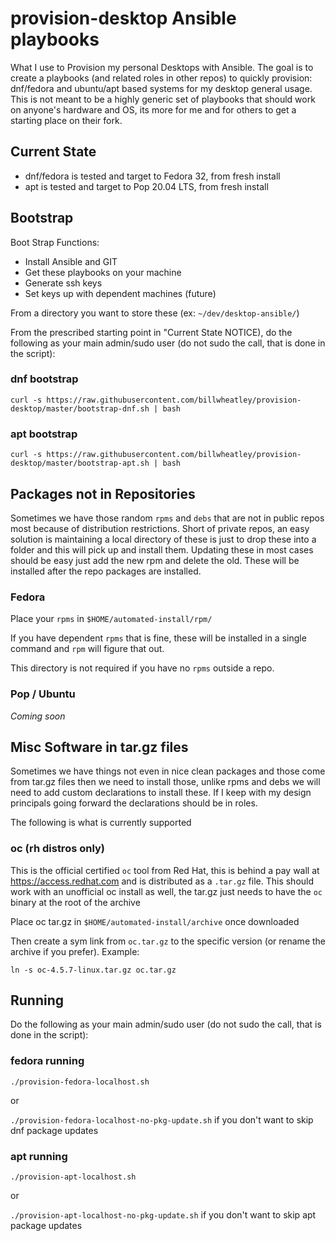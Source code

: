 # provision-desktop Ansible playbooks

What I use to Provision my personal Desktops with Ansible. The goal is to create a playbooks (and related roles in other repos) to quickly provision: dnf/fedora and ubuntu/apt based systems for my desktop general usage.  This is not meant to be a highly generic set of playbooks that should work on anyone's hardware and OS, its more for me and for others to get a starting place on their fork.

## Current State

* dnf/fedora is tested and target to Fedora 32, from fresh install
* apt is tested and target to Pop 20.04 LTS, from fresh install

## Bootstrap

Boot Strap Functions:

* Install Ansible and GIT
* Get these playbooks on your machine
* Generate ssh keys
* Set keys up with dependent machines (future)

From a directory you want to store these (ex: `~/dev/desktop-ansible/`)

From the prescribed starting point in "Current State NOTICE), do the following as your main admin/sudo user (do not sudo the call, that is done in the script):

### dnf bootstrap

`curl -s https://raw.githubusercontent.com/billwheatley/provision-desktop/master/bootstrap-dnf.sh | bash`

### apt bootstrap

`curl -s https://raw.githubusercontent.com/billwheatley/provision-desktop/master/bootstrap-apt.sh | bash`

## Packages not in Repositories

Sometimes we have those random `rpms` and `debs` that are not in public repos most because of distribution restrictions. Short of private repos, an easy solution is maintaining a local directory of these is just to drop these into a folder and this will pick up and install them. Updating these in most cases should be easy just add the new rpm and delete the old. These will be installed after the repo packages are installed.

### Fedora

Place your `rpms` in `$HOME/automated-install/rpm/`

If you have dependent `rpms` that is fine, these will be installed in a single command and `rpm` will figure that out.

This directory is not required if you have no `rpms` outside a repo.

### Pop / Ubuntu

*Coming soon*

## Misc Software in tar.gz files

Sometimes we have things not even in nice clean packages and those come from tar.gz files then we need to install those, unlike rpms and debs we will need to add custom declarations to install these.  If I keep with my design principals going forward the declarations should be in roles.

The following is what is currently supported

### oc (rh distros only)

This is the official certified `oc` tool from Red Hat, this is behind a pay wall at <https://access.redhat.com> and is distributed as a `.tar.gz` file.  This should work with an unofficial oc install as well, the tar.gz just needs to have the `oc` binary at the root of the archive

Place oc tar.gz in `$HOME/automated-install/archive` once downloaded

Then create a sym link from `oc.tar.gz` to the specific version (or rename the archive if you prefer). Example:

```console
ln -s oc-4.5.7-linux.tar.gz oc.tar.gz
```

## Running

Do the following as your main admin/sudo user (do not sudo the call, that is done in the script):

### fedora running

`./provision-fedora-localhost.sh`

or

`./provision-fedora-localhost-no-pkg-update.sh` if you don't want to skip dnf package updates

### apt running

`./provision-apt-localhost.sh`

or

`./provision-apt-localhost-no-pkg-update.sh` if you don't want to skip apt package updates

